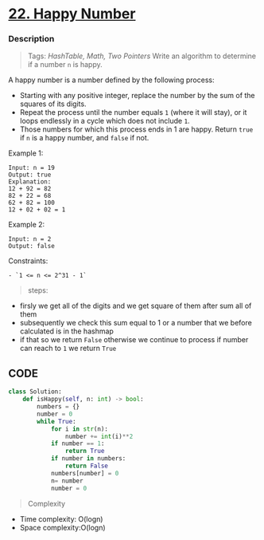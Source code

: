 # <a href="https://leetcode.com/problems/happy-number/?envType=study-plan-v2&envId=top-interview-150">22. Happy Number</a>

### Description

> Tags: *HashTable, Math, Two Pointers*
Write an algorithm to determine if a number `n` is happy.

A happy number is a number defined by the following process:

- Starting with any positive integer, replace the number by the sum of the squares of its digits.
- Repeat the process until the number equals `1` (where it will stay), or it loops endlessly in a cycle which does not include `1`.
- Those numbers for which this process ends in 1 are happy.
Return `true` if `n` is a happy number, and `false` if not.

 
Example 1:
```
Input: n = 19
Output: true
Explanation:
12 + 92 = 82
82 + 22 = 68
62 + 82 = 100
12 + 02 + 02 = 1
```
Example 2:
```
Input: n = 2
Output: false
```
Constraints:
```
- `1 <= n <= 2^31 - 1`

```
> steps:

- firsly we get all of the digits and we get square of them after sum all of them
- subsequently we check this sum equal to 1 or a number that we before calculated is in the hashmap
- if that so we return `False` otherwise we continue to process if number can reach to `1` we return `True`



## CODE
```python
class Solution:
    def isHappy(self, n: int) -> bool:
        numbers = {}
        number = 0
        while True:
            for i in str(n):
                number += int(i)**2
            if number == 1:
                return True    
            if number in numbers:
                return False
            numbers[number] = 0
            n= number 
            number = 0 
```

> Complexity
- Time complexity: O(logn)
- Space complexity:O(logn)



